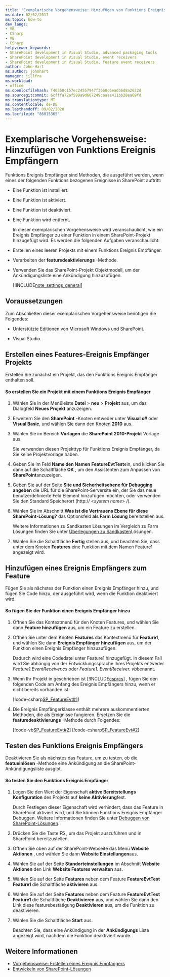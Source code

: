 ```yaml
---
title: 'Exemplarische Vorgehensweise: Hinzufügen von Funktions Ereignis Empfängern | Microsoft-Dokumentation'
ms.date: 02/02/2017
ms.topic: how-to
dev_langs:
- VB
- CSharp
- VB
- CSharp
helpviewer_keywords:
- SharePoint development in Visual Studio, advanced packaging tools
- SharePoint development in Visual Studio, event receivers
- SharePoint development in Visual Studio, feature event receivers
author: John-Hart
ms.author: johnhart
manager: jillfra
ms.workload:
- office
ms.openlocfilehash: f40358c157ec24557947f36b0c6eadb6d8a2622d
ms.sourcegitcommit: 6cfffa72af599a9d667249caaaa411bb28ea69fd
ms.translationtype: MT
ms.contentlocale: de-DE
ms.lasthandoff: 09/02/2020
ms.locfileid: "86015365"
---
```

# <a name="walkthrough-add-feature-event-receivers"></a>Exemplarische Vorgehensweise: Hinzufügen von Funktions Ereignis Empfängern
  Funktions Ereignis Empfänger sind Methoden, die ausgeführt werden, wenn eines der folgenden Funktions bezogenen Ereignisse in SharePoint auftritt:

- Eine Funktion ist installiert.

- Eine Funktion ist aktiviert.

- Eine Funktion ist deaktiviert.

- Eine Funktion wird entfernt.

  In dieser exemplarischen Vorgehensweise wird veranschaulicht, wie ein Ereignis Empfänger zu einer Funktion in einem SharePoint-Projekt hinzugefügt wird. Es werden die folgenden Aufgaben veranschaulicht:

- Erstellen eines leeren Projekts mit einem Funktions Ereignis Empfänger.

- Verarbeiten der **featuredeaktivierungs** -Methode.

- Verwenden Sie das SharePoint-Projekt Objektmodell, um der Ankündigungsliste eine Ankündigung hinzuzufügen.

  [!INCLUDE[note_settings_general](../sharepoint/includes/note-settings-general-md.md)]

## <a name="prerequisites"></a>Voraussetzungen
 Zum Abschließen dieser exemplarischen Vorgehensweise benötigen Sie Folgendes:

- Unterstützte Editionen von Microsoft Windows und SharePoint.

- Visual Studio.

## <a name="create-a-feature-event-receiver-project"></a>Erstellen eines Features-Ereignis Empfänger Projekts
 Erstellen Sie zunächst ein Projekt, das den Funktions Ereignis Empfänger enthalten soll.

#### <a name="to-create-a-project-with-a-feature-event-receiver"></a>So erstellen Sie ein Projekt mit einem Funktions Ereignis Empfänger

1. Wählen Sie in der Menüleiste **Datei**  >  **neu**  >  **Projekt** aus, um das Dialogfeld **Neues Projekt** anzuzeigen.

2. Erweitern Sie den **SharePoint** -Knoten entweder unter **Visual c#** oder **Visual Basic**, und wählen Sie dann den Knoten **2010** aus.

3. Wählen Sie im Bereich **Vorlagen** die **SharePoint 2010-Projekt** Vorlage aus.

     Sie verwenden diesen Projekttyp für Funktions Ereignis Empfänger, da Sie keine Projektvorlage haben.

4. Geben Sie im Feld **Name den Namen** **FeatureEvtTest**ein, und klicken Sie dann auf die Schaltfläche **OK** , um den Assistenten zum Anpassen von **SharePoint**anzuzeigen.

5. Geben Sie auf der Seite **Site und Sicherheitsebene für Debugging angeben** die URL für die SharePoint-Serversite ein, der Sie das neue benutzerdefinierte Feld Element hinzufügen möchten, oder verwenden Sie den Standard Speicherort (http:// \<*system name*> /).

6. Wählen Sie im Abschnitt **Was ist die Vertrauens Ebene für diese SharePoint-Lösung?** das Optionsfeld **als Farm Lösung** bereitstellen aus.

     Weitere Informationen zu Sandkasten Lösungen im Vergleich zu Farm Lösungen finden Sie unter [Überlegungen zu Sandkasten](../sharepoint/sandboxed-solution-considerations.md)Lösungen.

7. Wählen Sie die Schaltfläche **Fertig** stellen aus, und beachten Sie, dass unter dem Knoten **Features** eine Funktion mit dem Namen Feature1 angezeigt wird.

## <a name="add-an-event-receiver-to-the-feature"></a>Hinzufügen eines Ereignis Empfängers zum Feature
 Fügen Sie als nächstes der Funktion einen Ereignis Empfänger hinzu, und fügen Sie Code hinzu, der ausgeführt wird, wenn die Funktion deaktiviert wird.

#### <a name="to-add-an-event-receiver-to-the-feature"></a>So fügen Sie der Funktion einen Ereignis Empfänger hinzu

1. Öffnen Sie das Kontextmenü für den Knoten Features, und wählen Sie dann **Feature hinzufügen** aus, um ein Feature zu erstellen.

2. Öffnen Sie unter dem Knoten **Features** das Kontextmenü für **Feature1**, und wählen Sie dann **Ereignis Empfänger hinzufügen** aus, um der Funktion einen Ereignis Empfänger hinzuzufügen.

     Dadurch wird eine Codedatei unter Feature1 hinzugefügt. In diesem Fall wird Sie abhängig von der Entwicklungssprache Ihres Projekts entweder *Feature1.EventReceiver.cs* oder *Feature1. EventReceiver. vb*benannt.

3. Wenn Ihr Projekt in geschrieben ist [!INCLUDE[csprcs](../sharepoint/includes/csprcs-md.md)] , fügen Sie den folgenden Code am Anfang des Ereignis Empfängers hinzu, wenn er nicht bereits vorhanden ist:

     [!code-csharp[SP_FeatureEvt#1](../sharepoint/codesnippet/CSharp/featureevttest2/features/feature1/feature1.eventreceiver.cs#1)]

4. Die Ereignis Empfängerklasse enthält mehrere auskommentierten Methoden, die als Ereignisse fungieren. Ersetzen Sie die **featuredeaktivierungs** -Methode durch Folgendes:

     [!code-vb[SP_FeatureEvt#2](../sharepoint/codesnippet/VisualBasic/featureevt2vb/features/feature1/feature1.eventreceiver.vb#2)]
     [!code-csharp[SP_FeatureEvt#2](../sharepoint/codesnippet/CSharp/featureevttest2/features/feature1/feature1.eventreceiver.cs#2)]

## <a name="test-the-feature-event-receiver"></a>Testen des Funktions Ereignis Empfängers
 Deaktivieren Sie als nächstes das Feature, um zu testen, ob die **featueinlösen** -Methode eine Ankündigung an die SharePoint-Ankündigungsliste ausgibt.

#### <a name="to-test-the-feature-event-receiver"></a>So testen Sie den Funktions Ereignis Empfänger

1. Legen Sie den Wert der Eigenschaft **aktive Bereitstellungs Konfiguration** des Projekts auf **keine Aktivierung**fest.

     Durch Festlegen dieser Eigenschaft wird verhindert, dass das Feature in SharePoint aktiviert wird, und Sie können Funktions Ereignis Empfänger Debuggen. Weitere Informationen finden Sie unter [Debuggen von SharePoint-Lösungen](../sharepoint/debugging-sharepoint-solutions.md).

2. Drücken Sie die Taste **F5** , um das Projekt auszuführen und in SharePoint bereitzustellen.

3. Öffnen Sie oben auf der SharePoint-Webseite das Menü **Website Aktionen** , und wählen Sie dann **Website Einstellungen**aus.

4. Wählen Sie auf der Seite **Standorteinstellungen** im Abschnitt **Website Aktionen** den Link **Website Features verwalten** aus.

5. Wählen Sie auf der Seite **Features** neben dem Feature **FeatureEvtTest Feature1** die Schaltfläche **aktivieren** aus.

6. Wählen Sie auf der Seite **Features** neben dem Feature **FeatureEvtTest Feature1** die Schaltfläche **Deaktivieren** aus, und wählen Sie dann den Link diese featurebestätigung **Deaktivieren** aus, um die Funktion zu deaktivieren.

7. Wählen Sie die Schaltfläche **Start** aus.

     Beachten Sie, dass eine Ankündigung in der **Ankündigungs** Liste angezeigt wird, nachdem die Funktion deaktiviert wurde.

## <a name="see-also"></a>Weitere Informationen

- [Vorgehensweise: Erstellen eines Ereignis Empfängers](../sharepoint/how-to-create-an-event-receiver.md)
- [Entwickeln von SharePoint-Lösungen](../sharepoint/developing-sharepoint-solutions.md)